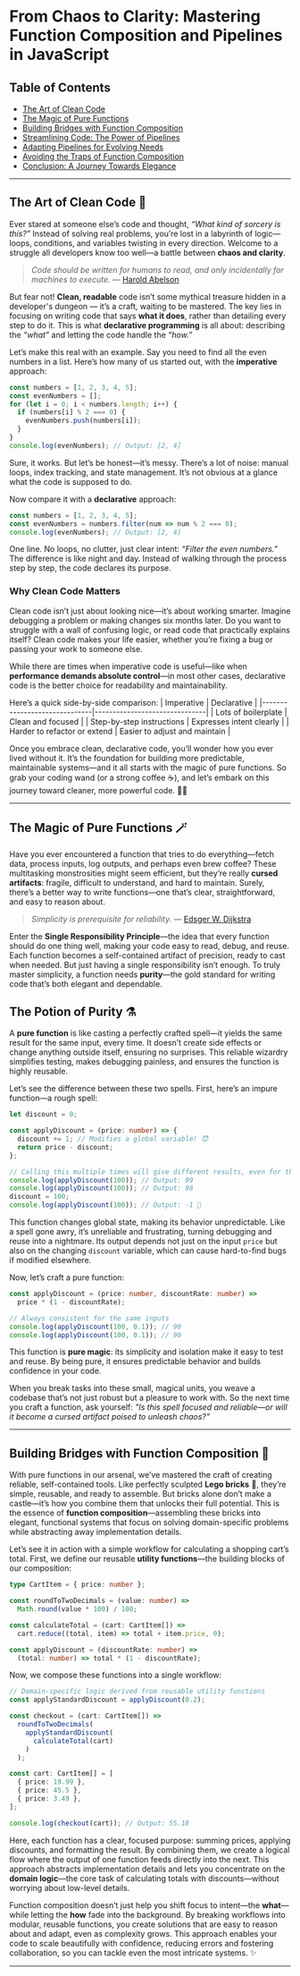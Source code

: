 # From Chaos to Clarity: Mastering Function Composition and Pipelines in JavaScript

## **Table of Contents**  
- [The Art of Clean Code](#intro)  
- [The Magic of Pure Functions](#purity)
- [Building Bridges with Function Composition](#composition)
- [Streamlining Code: The Power of Pipelines](#pipeline)
- [Adapting Pipelines for Evolving Needs](#adaptability)
- [Avoiding the Traps of Function Composition](#pitfalls)
- [Conclusion: A Journey Towards Elegance](#conclusion)

---

<a id="intro"></a>
## The Art of Clean Code 💎

Ever stared at someone else’s code and thought, _“What kind of sorcery is this?”_ Instead of solving real problems, you’re lost in a labyrinth of logic—loops, conditions, and variables twisting in every direction. Welcome to a struggle all developers know too well—a battle between **chaos and clarity**.

>_Code should be written for humans to read, and only incidentally for machines to execute._ — [Harold Abelson](https://en.wikipedia.org/wiki/Hal_Abelson)

But fear not! **Clean, readable** code isn’t some mythical treasure hidden in a developer's dungeon — it’s a craft, waiting to be mastered. The key lies in focusing on writing code that says **what it does**, rather than detailing every step to do it. This is what **declarative programming** is all about: describing the _“what”_ and letting the code handle the _“how.”_

Let’s make this real with an example. Say you need to find all the even numbers in a list. Here’s how many of us started out, with the **imperative** approach:
```typescript
const numbers = [1, 2, 3, 4, 5];
const evenNumbers = [];
for (let i = 0; i < numbers.length; i++) {
  if (numbers[i] % 2 === 0) {
    evenNumbers.push(numbers[i]);
  }
}
console.log(evenNumbers); // Output: [2, 4]
```
Sure, it works. But let’s be honest—it’s messy. There’s a lot of noise: manual loops, index tracking, and state management. It’s not obvious at a glance what the code is supposed to do.

Now compare it with a **declarative** approach:
```typescript
const numbers = [1, 2, 3, 4, 5];
const evenNumbers = numbers.filter(num => num % 2 === 0);
console.log(evenNumbers); // Output: [2, 4]
```
One line. No loops, no clutter, just clear intent: _“Filter the even numbers.”_ The difference is like night and day. Instead of walking through the process step by step, the code declares its purpose.

### Why Clean Code Matters

Clean code isn’t just about looking nice—it’s about working smarter. Imagine debugging a problem or making changes six months later. Do you want to struggle with a wall of confusing logic, or read code that practically explains itself? Clean code makes your life easier, whether you’re fixing a bug or passing your work to someone else.

While there are times when imperative code is useful—like when **performance demands absolute control**—in most other cases, declarative code is the better choice for readability and maintainability.

Here’s a quick side-by-side comparison:
| Imperative                   | Declarative                   |
|------------------------------|-------------------------------|
| Lots of boilerplate          | Clean and focused             |
| Step-by-step instructions    | Expresses intent clearly      |
| Harder to refactor or extend | Easier to adjust and maintain |

Once you embrace clean, declarative code, you’ll wonder how you ever lived without it. It’s the foundation for building more predictable, maintainable systems—and it all starts with the magic of pure functions. So grab your coding wand (or a strong coffee ☕), and let’s embark on this journey toward cleaner, more powerful code. 🌟✨

---

<a id="purity"></a>
## The Magic of Pure Functions 🪄

Have you ever encountered a function that tries to do everything—fetch data, process inputs, log outputs, and perhaps even brew coffee? These multitasking monstrosities might seem efficient, but they’re really **cursed artifacts**: fragile, difficult to understand, and hard to maintain. Surely, there’s a better way to write functions—one that’s clear, straightforward, and easy to reason about.

>_Simplicity is prerequisite for reliability._ — [Edsger W. Dijkstra]( https://en.wikipedia.org/wiki/Edsger_W._Dijkstra)

Enter the **Single Responsibility Principle**—the idea that every function should do one thing well, making your code easy to read, debug, and reuse. Each function becomes a self-contained artifact of precision, ready to cast when needed. But just having a single responsibility isn’t enough. To truly master simplicity, a function needs **purity**—the gold standard for writing code that’s both elegant and dependable.

## The Potion of Purity ⚗️

A **pure function** is like casting a perfectly crafted spell—it yields the same result for the same input, every time. It doesn’t create side effects or change anything outside itself, ensuring no surprises. This reliable wizardry simplifies testing, makes debugging painless, and ensures the function is highly reusable.

Let’s see the difference between these two spells. First, here’s an impure function—a rough spell:
```typescript
let discount = 0;	

const applyDiscount = (price: number) => {
  discount += 1; // Modifies a global variable! 😈
  return price - discount;
};

// Calling this multiple times will give different results, even for the same input!
console.log(applyDiscount(100)); // Output: 99
console.log(applyDiscount(100)); // Output: 98
discount = 100;
console.log(applyDiscount(100)); // Output: -1 🤯
```
This function changes global state, making its behavior unpredictable. Like a spell gone awry, it’s unreliable and frustrating, turning debugging and reuse into a nightmare. Its output depends not just on the input `price` but also on the changing `discount` variable, which can cause hard-to-find bugs if modified elsewhere.

Now, let’s craft a pure function:
```typescript
const applyDiscount = (price: number, discountRate: number) => 
  price * (1 - discountRate);

// Always consistent for the same inputs
console.log(applyDiscount(100, 0.1)); // 90
console.log(applyDiscount(100, 0.1)); // 90
```
This function is **pure magic**: its simplicity and isolation make it easy to test and reuse. By being pure, it ensures predictable behavior and builds confidence in your code.

When you break tasks into these small, magical units, you weave a codebase that’s not just robust but a pleasure to work with. So the next time you craft a function, ask yourself:
_"Is this spell focused and reliable—or will it become a cursed artifact poised to unleash chaos?"_

---

<a id="composition"></a>
## Building Bridges with Function Composition 🧩

With pure functions in our arsenal, we’ve mastered the craft of creating reliable, self-contained tools. Like perfectly sculpted **Lego bricks** 🧱, they’re simple, reusable, and ready to assemble. But bricks alone don’t make a castle—it’s how you combine them that unlocks their full potential. This is the essence of **function composition**—assembling these bricks into elegant, functional systems that focus on solving domain-specific problems while abstracting away implementation details.

Let’s see it in action with a simple workflow for calculating a shopping cart’s total. First, we define our reusable **utility functions**—the building blocks of our composition:

```typescript
type CartItem = { price: number };

const roundToTwoDecimals = (value: number) =>
  Math.round(value * 100) / 100;

const calculateTotal = (cart: CartItem[]) =>
  cart.reduce((total, item) => total + item.price, 0);

const applyDiscount = (discountRate: number) => 
  (total: number) => total * (1 - discountRate);
```

Now, we compose these functions into a single workflow:

```typescript
// Domain-specific logic derived from reusable utility functions
const applyStandardDiscount = applyDiscount(0.2);

const checkout = (cart: CartItem[]) =>
  roundToTwoDecimals(
    applyStandardDiscount(
      calculateTotal(cart)
    )
  );

const cart: CartItem[] = [
  { price: 19.99 },
  { price: 45.5 },
  { price: 3.49 },
];

console.log(checkout(cart)); // Output: 55.18
```

Here, each function has a clear, focused purpose: summing prices, applying discounts, and formatting the result. By combining them, we create a logical flow where the output of one function feeds directly into the next. This approach abstracts implementation details and lets you concentrate on the **domain logic**—the core task of calculating totals with discounts—without worrying about low-level details.

Function composition doesn’t just help you shift focus to intent—the **what**—while letting the **how** fade into the background.  By breaking workflows into modular, reusable functions, you create solutions that are easy to reason about and adapt, even as complexity grows. This approach enables your code to scale beautifully with confidence, reducing errors and fostering collaboration, so you can tackle even the most intricate systems. ✨

---





